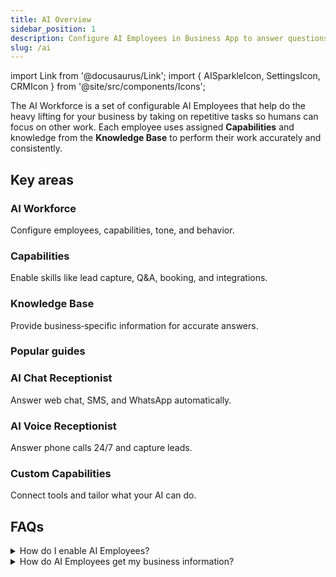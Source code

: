 ```yaml
---
title: AI Overview
sidebar_position: 1
description: Configure AI Employees in Business App to answer questions, capture leads, book appointments, and automate conversations across chat, SMS, WhatsApp, and phone.
slug: /ai
---
```


import Link from '@docusaurus/Link';
import { AISparkleIcon, SettingsIcon, CRMIcon } from '@site/src/components/Icons';

The AI Workforce is a set of configurable AI Employees that help do the heavy lifting for your business by taking on repetitive tasks so humans can focus on other work. Each employee uses assigned **Capabilities** and knowledge from the **Knowledge Base** to perform their work accurately and consistently.

## Key areas

<div className="row">
  <div className="col col--4">
    <Link className="card-link" to="./ai-workforce/ai_workforce_overview">
      <div className="card">
        <div className="card__header"><h3>AI Workforce</h3></div>
        <div className="card__body"><p>Configure employees, capabilities, tone, and behavior.</p></div>
      </div>
    </Link>
  </div>
  <div className="col col--4">
    <Link className="card-link" to="./ai-capabilities/">
      <div className="card">
        <div className="card__header"><h3>Capabilities</h3></div>
        <div className="card__body"><p>Enable skills like lead capture, Q&A, booking, and integrations.</p></div>
      </div>
    </Link>
  </div>
  <div className="col col--4">
    <Link className="card-link" to="./knowledge-base.md">
      <div className="card">
        <div className="card__header"><h3>Knowledge Base</h3></div>
        <div className="card__body"><p>Provide business‑specific information for accurate answers.</p></div>
      </div>
    </Link>
  </div>
</div>

### Popular guides

<div className="row">
  <div className="col col--4">
    <Link className="card-link" to="./ai-workforce/ai-chat-receptionist">
      <div className="card">
        <div className="card__header"><h3>AI Chat Receptionist</h3></div>
        <div className="card__body"><p>Answer web chat, SMS, and WhatsApp automatically.</p></div>
      </div>
    </Link>
  </div>
  <div className="col col--4">
    <Link className="card-link" to="./ai-workforce/ai-voice-receptionist">
      <div className="card">
        <div className="card__header"><h3>AI Voice Receptionist</h3></div>
        <div className="card__body"><p>Answer phone calls 24/7 and capture leads.</p></div>
      </div>
    </Link>
  </div>
  <div className="col col--4">
    <Link className="card-link" to="./ai-capabilities/creating-custom-capabilities">
      <div className="card">
        <div className="card__header"><h3>Custom Capabilities</h3></div>
        <div className="card__body"><p>Connect tools and tailor what your AI can do.</p></div>
      </div>
    </Link>
  </div>
</div>

## FAQs

<details>
<summary>How do I enable AI Employees?</summary>

Go to <AISparkleIcon /> `AI > AI Workforce` in Business App. Choose the employee you want to use and follow the setup prompts.
</details>

<details>
<summary>How do AI Employees get my business information?</summary>

Your Business Profile is included by default. You can add additional knowledge sources in the Knowledge Base. See the [Knowledge Base Overview](./knowledge-base.md).
</details>